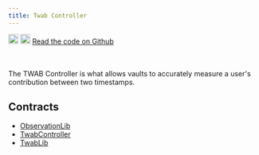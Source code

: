 ```yaml
---
title: Twab Controller
---
```


<div className='flex-center'>
  <img src="/img/github.svg" width="20" height="20" className='github-img-dark' />
  <img src="/img/github-light.png" width="20" height="20" className='github-img-light' />
  <a href="https://github.com/generationsoftware/pt-v5-twab-controller">Read the code on Github</a>
</div>
<br></br>

The TWAB Controller is what allows vaults to accurately measure a user's contribution between two timestamps.

## Contracts

- [ObservationLib](./ObservationLib)
- [TwabController](./TwabController)
- [TwabLib](./TwabLib)
